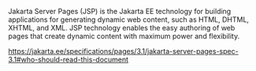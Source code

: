 Jakarta Server Pages (JSP) is the Jakarta EE technology for building applications for generating dynamic web content, such as HTML, DHTML, XHTML, and XML. JSP technology enables the easy authoring of web pages that create dynamic content with maximum power and flexibility.

https://jakarta.ee/specifications/pages/3.1/jakarta-server-pages-spec-3.1#who-should-read-this-document